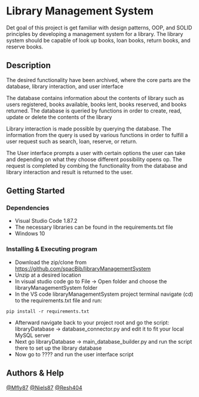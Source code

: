# Library Management System

Det goal of this project is get familiar with design patterns, OOP, and SOLID principles 
by developing a management system for a library. 
The library system should be capable of look up books, loan books, return books, and reserve books.

## Description

The desired functionality have been archived, where the core parts are the database, library interaction, and user interface

The database contains information about the contents of library such as 
users registered, books available, books lent, books reserved, and books returned.
The database is queried by functions in order to create, read, update or delete the contents of the library

Library interaction is made possible by querying the database. The information from the query is used by various functions in order 
to fulfill a user request such as search, loan, reserve, or return.

The User interface prompts a user with certain options the user can take and depending on what they choose different possibility opens op.
The request is completed by combing the functionality from the database and library interaction and result is returned to the user.

## Getting Started

### Dependencies

* Visual Studio Code 1.87.2
* The necessary libraries can be found in the requirements.txt file
* Windows 10

### Installing & Executing program

* Download the zip/clone from https://github.com/spacBib/libraryManagementSystem
* Unzip at a desired location
* In visual studio code go to File -> Open folder and choose the libraryManagementSystem folder
* In the VS code libraryManagementSystem project terminal navigate (cd) to the requirements.txt file and run:
```
pip install -r requirements.txt
```
* Afterward navigate back to your project root and go the script:
libraryDatabase -> database_connector.py and edit it to fit your local MySQL server
* Next go libraryDatabase -> main_database_builder.py and run the script there to set up the library database
* Now go to ???? and run the user interface script

## Authors & Help

[@Mfly87](https://github.com/Mfly87)
[@Niels87](https://github.com/Niels87)
[@Resh404](https://github.com/Resh404)
